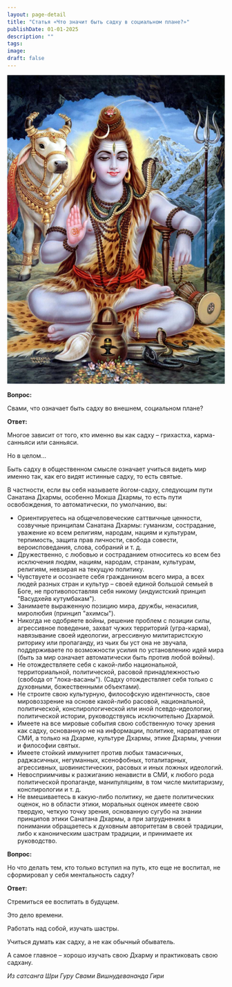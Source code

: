 ```yaml
---
layout: page-detail
title: "Статья «Что значит быть садху в социальном плане?»"
publishDate: 01-01-2025
description: ""
tags:
image:
draft: false
---
```


![Шива](/upload/medialibrary/a60/a6080a9815d27c210dd00a74effb5378.jpg "Шива")  

  
**Вопрос:** 

 Свами, что означает быть садху во внешнем, социальном плане?

  
**Ответ:** 

 Многое зависит от того, кто именно вы как садху – грихастха, карма-санньяси или санньяси.

 Но в целом...

 Быть садху в общественном смысле означает учиться видеть мир именно так, как его видят истинные садху, то есть святые.

 В частности, если вы себя называете йогом-садху, следующим пути Санатана Дхармы, особенно Мокша Дхармы, то есть пути освобождения, то автоматически, по умолчанию, вы:

* Ориентируетесь на общечеловеческие саттвичные ценности, созвучные принципам Санатана Дхармы: гуманизм, сострадание, уважение ко всем религиям, народам, нациям и культурам, терпимость, защита прав личности, свобода совести, вероисповедания, слова, собраний и т. д.
* Дружественно, с любовью и состраданием относитесь ко всем без исключения людям, нациям, народам, странам, культурам, религиям, невзирая на текущую политику.
* Чувствуете и осознаете себя гражданином всего мира, а всех людей разных стран и культур – своей единой большой семьей в Боге, не противопоставляя себя никому (индуистский принцип "Васудхейв кутумбакам").
* Занимаете выраженную позицию мира, дружбы, ненасилия, миролюбия (принцип "ахимсы").
* Никогда не одобряете войны, решение проблем с позиции силы, агрессивное поведение, захват чужих территорий (угра-карма), навязывание своей идеологии, агрессивную милитаристскую риторику или пропаганду, из чьих бы уст она не звучала, поддерживаете по возможности усилия по установлению идей мира (быть за мир означает автоматически быть против любой войны).
* Не отождествляете себя с какой-либо национальной, территориальной, политической, расовой принадлежностью (свобода от "лока-васаны"). (Садху отождествляет себя только с духовными, божественными объектами).
* Не строите свою культурную, философскую идентичность, свое мировоззрение на основе какой-либо расовой, национальной, политической, конспирологической или иной псевдо-идеологии, политической истории, руководствуясь исключительно Дхармой.
* Имеете на все мировые события свою собственную точку зрения как садху, основанную не на информации, политике, нарративах от СМИ, а только на Дхарме, культуре Дхармы, этике Дхармы, учении и философии святых.
* Имеете стойкий иммунитет против любых тамасичных, раджасичных, негуманных, ксенофобных, тоталитарных, агрессивных, шовинистических, расовых и иных ложных идеологий.
* Невосприимчивы к разжиганию ненависти в СМИ, к любого рода политической пропаганде, манипуляциям, в том числе милитаризму, конспирологии и т. д.
* Не вмешиваетесь в какую-либо политику, не даете политических оценок, но в области этики, моральных оценок имеете свою твердую, четкую точку зрения, основанную сугубо на знании принципов этики Санатана Дхармы, а при затруднениях в понимании обращаетесь к духовным авторитетам в своей традиции, либо к каноническим шастрам традиции, и принимаете их руководство.

  
**Вопрос:** 

 Но что делать тем, кто только вступил на путь, кто еще не воспитал, не сформировал у себя ментальность садху?

  
**Ответ:** 

 Стремиться ее воспитать в будущем.

 Это дело времени.

 Работать над собой, изучать шастры. 

 Учиться думать как садху, а не как обычный обыватель.

 А самое главное – хорошо изучать свою Дхарму и практиковать свою садхану.

  
_Из сатсанга Шри Гуру Свами Вишнудевананда Гири_ 
  
  
